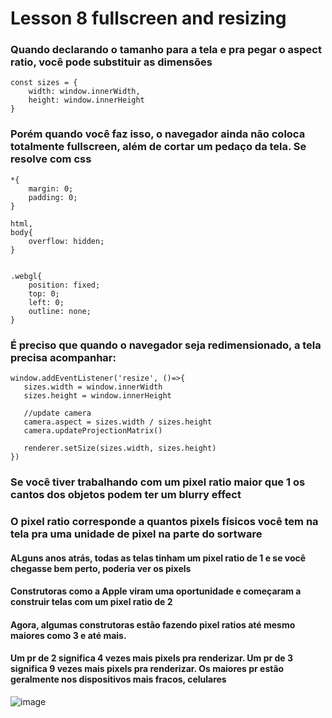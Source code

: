 
# Lesson 8 fullscreen and resizing


### Quando declarando o tamanho para a tela e pra pegar o **aspect ratio**, você pode substituir as dimensões 
```
const sizes = {
    width: window.innerWidth,
    height: window.innerHeight
}
```

### Porém quando você faz isso, o navegador ainda não coloca totalmente fullscreen, além de cortar um pedaço da tela. Se resolve com css
```
*{
    margin: 0;
    padding: 0;
}

html,
body{
    overflow: hidden;
}


.webgl{
    position: fixed;
    top: 0;
    left: 0;
    outline: none;
}
```

### É preciso que quando o navegador seja redimensionado, a tela precisa acompanhar:
```
window.addEventListener('resize', ()=>{
   sizes.width = window.innerWidth
   sizes.height = window.innerHeight

   //update camera
   camera.aspect = sizes.width / sizes.height
   camera.updateProjectionMatrix()

   renderer.setSize(sizes.width, sizes.height)
})
```

### Se você tiver trabalhando com um pixel ratio maior que 1 os cantos dos objetos podem ter um blurry effect
### O pixel ratio corresponde a quantos pixels físicos você tem na tela pra uma unidade de pixel na parte do sortware
#### ALguns anos atrás, todas as telas tinham um pixel ratio de 1 e se você chegasse bem perto, poderia ver os pixels
#### Construtoras como a Apple viram uma oportunidade e começaram a construir telas com um pixel ratio de 2
#### Agora, algumas construtoras estão fazendo pixel ratios até mesmo maiores como 3 e até mais.
#### Um pr de 2  significa 4 vezes mais pixels pra renderizar. Um pr de 3 significa 9 vezes mais pixels pra renderizar. Os maiores pr estão geralmente nos dispositivos mais fracos, celulares
![image](https://user-images.githubusercontent.com/59730229/145090941-da2fbeb8-447b-4a1f-a89d-aed8e09b2616.png)


